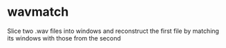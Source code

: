 # wavmatch
Slice two .wav files into windows and reconstruct the first file by matching its windows with those from the second
